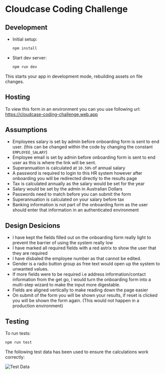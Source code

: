 # Cloudcase Coding Challenge

## Development

- Initial setup:

  ```sh
  npm install
  ```

- Start dev server:

  ```sh
  npm run dev
  ```

This starts your app in development mode, rebuilding assets on file changes.

## Hosting

To view this form in an environment you can you use following url: https://cloudcase-coding-challenge.web.app

## Assumptions

- Employees salary is set by admin before onboarding form is sent to end user. (this can be changed within the code by changing the constant `EMPLOYEE_SALARY`)
- Employee email is set by admin before onboarding form is sent to end user as this is where the link will be sent.
- Superannuation is calculated at `10.50%` of annual salary
- A password is required to login to this HR system however after onboarding you will be redirected directly to the results page
- Tax is calculated annually as the salary would be set for the year
- Salary would be set by the admin in Australian Dollars
- Passwords need to match before you can submit the form
- Superannuation is calculated on your salary before tax
- Banking information is not part of the onboarding form as the user should enter that information in an authenticated environment

## Design Desicions

- I have kept the fields filled out on the onboarding form really light to prevent the barrier of using the system really low
- I have marked all required fields with a red astrix to show the user that they are required
- I have disbaled the employee number as that cannot be edited.
- Gender is a radio button group as free text would open up the system to unwanted values.
- If more fields were to be required i.e address information/contact information from the get go, I would turn the onboarding form into a multi-step wizard to make the input more digestable.
- Fields are aligned vertically to make reading down the page easier
- On submit of the form you will be shown your results, if reset is clicked you will be shown the form again. (This would not happen in a production environment)

## Testing

To run tests:

```sh
npm run test
```

The following test data has been used to ensure the calculations work correctly:

![Test Data](https://firebasestorage.googleapis.com/v0/b/cloudcase-coding-challenge.appspot.com/o/tax-brackets-test.PNG?alt=media&token=86f905ee-d5b0-4715-80ea-01e2a7068e3e)
